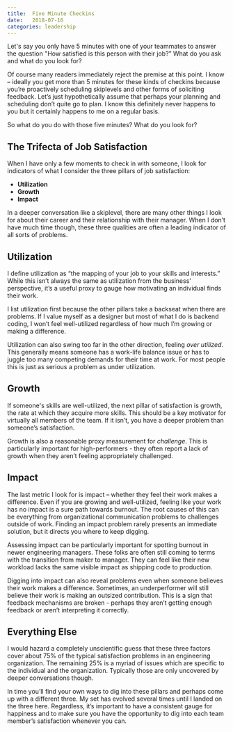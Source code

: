```yaml
---
title:  Five Minute Checkins
date:   2018-07-16
categories: leadership
---
```

Let's say you only have 5 minutes with one of your teammates to answer the question "How satisfied is this person with their job?” What do you ask and what do you look for?

Of course many readers immediately reject the premise at this point. I know – ideally you get more than 5 minutes for these kinds of checkins because you’re proactively scheduling skiplevels and other forms of soliciting feedback. Let’s just hypothetically assume that perhaps your planning and scheduling don’t quite go to plan. I know this definitely never happens to you but it certainly happens to me on a regular basis.

So what do you do with those five minutes? What do you look for?

## The Trifecta of Job Satisfaction

When I have only a few moments to check in with someone, I look for indicators of what I consider the three pillars of job satisfaction:

* **Utilization**
* **Growth**
* **Impact**

In a deeper conversation like a skiplevel, there are many other things I look for about their career and their relationship with their manager. When I don’t have much time though, these three qualities are often a leading indicator of all sorts of problems.

## Utilization

I define utilization as “the mapping of your job to your skills and interests.” While this isn’t always the same as utilization from the business’ perspective, it’s a useful proxy to gauge how motivating an individual finds their work.

I list utilization first because the other pillars take a backseat when there are problems. If I value myself as a designer but most of what I do is backend coding, I won’t feel well-utilized regardless of how much I’m growing or making a difference.

Utilization can also swing too far in the other direction, feeling _over utilized_. This generally means someone has a work-life balance issue or has to juggle too many competing demands for their time at work. For most people this is just as serious a problem as under utilization.

## Growth

If someone's skills are well-utilized, the next pillar of satisfaction is growth, the rate at which they acquire more skills. This should be a key motivator for virtually all members of the team. If it isn’t, you have a deeper problem than someone’s satisfaction.

Growth is also a reasonable proxy measurement for _challenge_. This is particularly important for high-performers - they often report a lack of growth when they aren’t feeling appropriately challenged.

## Impact

The last metric I look for is impact – whether they feel their work makes a difference. Even if you are growing and well-utilized, feeling like your work has no impact is a sure path towards burnout. The root causes of this can be everything from organizational communication problems to challenges outside of work. Finding an impact problem rarely presents an immediate solution, but it directs you where to keep digging.

Assessing impact can be particularly important for spotting burnout in newer engineering managers. These folks are often still coming to terms with the transition from maker to manager. They can feel like their new workload lacks the same visible impact as shipping code to production.

Digging into impact can also reveal problems even when someone believes their work makes a difference. Sometimes, an underperformer will still believe their work is making an outsized contribution. This is a sign that feedback mechanisms are broken - perhaps they aren’t getting enough feedback or aren’t interpreting it correctly.

## Everything Else

I would hazard a completely unscientific guess that these three factors cover about 75% of the typical satisfaction problems in an engineering organization. The remaining 25% is a myriad of issues which are specific to the individual and the organization. Typically those are only uncovered by deeper conversations though.

In time you’ll find your own ways to dig into these pillars and perhaps come up with a different three. My set has evolved several times until I landed on the three here. Regardless, it’s important to have a consistent gauge for happiness and to make sure you have the opportunity to dig into each team member’s satisfaction whenever you can.
